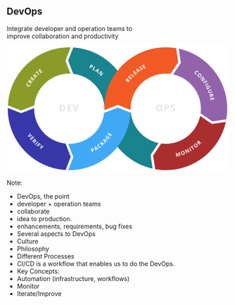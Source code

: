 ## DevOps

Integrate developer and operation teams to <br/>
improve collaboration and productivity

![DevOps](/img/intro-devops.svg) <!-- .element: style="border:0;background-color:inherit;margin-top:0;height:8em;box-shadow:none;margin-bottom:-3em" -->

Note:
* DevOps, the point
 * developer + operation teams
 * collaborate
 * idea to production.
  * enhancements, requirements, bug fixes
* Several aspects to DevOps
 * Culture
 * Philosophy
 * Different Processes
* CI/CD is a workflow that enables us to do the DevOps.
* Key Concepts:
 * Automation (infrastructure, workflows)
 * Monitor
 * Iterate/Improve

